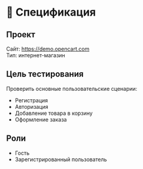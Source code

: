 # 📄 Спецификация

## Проект
Сайт: https://demo.opencart.com  
Тип: интернет-магазин

## Цель тестирования
Проверить основные пользовательские сценарии:
- Регистрация
- Авторизация
- Добавление товара в корзину
- Оформление заказа

## Роли
- Гость
- Зарегистрированный пользователь
